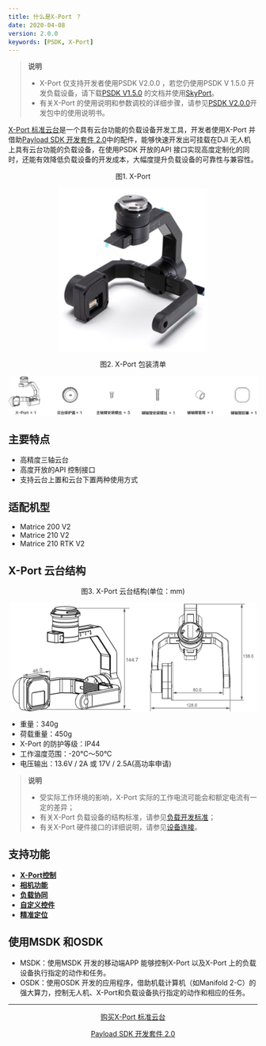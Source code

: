 ```yaml
---
title: 什么是X-Port ？
date: 2020-04-08
version: 2.0.0
keywords: [PSDK, X-Port]
---
```


> **说明** 
> * X-Port 仅支持开发者使用PSDK V2.0.0 ，若您仍使用PSDK V 1.5.0 开发负载设备，请下载[PSDK V1.5.0](https://terra-1-g.djicdn.com/71a7d383e71a4fb8887a310eb746b47f/psdk/payload-sdk-doc-1.0.zip) 的文档并使用[SkyPort](https://store.dji.com/cn/product/psdk-development-kit)。
> * 有关X-Port 的使用说明和参数调校的详细步骤，请参见[PSDK V2.0.0](https://developer.dji.com/payload-sdk/downloads/)开发包中的使用说明书。

[X-Port 标准云台](https://store.dji.com/cn/product/dji-x-port)是一个具有云台功能的负载设备开发工具，开发者使用X-Port 并借助[Payload SDK 开发套件 2.0](https://store.dji.com/cn/product/psdk-development-kit-v2)中的配件，能够快速开发出可挂载在DJI 无人机上具有云台功能的负载设备，在使用PSDK 开放的API 接口实现高度定制化的同时，还能有效降低负载设备的开发成本，大幅度提升负载设备的可靠性与兼容性。

<div>
<div style="text-align: center"><p>图1. X-Port  </p>
</div>
<div style="text-align: center"><p><span>
      <img src="../../images/X-Port.png" width="300" style="vertical-align:middle" alt/></span></p>
</div>
<div style="text-align: center">
<p>图2. X-Port 包装清单 </p>
<div><p><span>
      <img src="../../images/XPort.png" width="880" alt/></span></p>
</div></div>
</div>

## 主要特点
* 高精度三轴云台
* 高度开放的API 控制接口
* 支持云台上置和云台下置两种使用方式

## 适配机型
* Matrice 200 V2
* Matrice 210 V2
* Matrice 210 RTK V2

## X-Port 云台结构
<div>
<div style="text-align: center"><p>图3. X-Port 云台结构(单位：mm)</p>
</div>
<div style="text-align: center"><p><span>
      <img src="../../images/XPort-structure.png" width="500" style="vertical-align:middle" alt/></span></p>
</div>
</div>

* 重量：340g
* 荷载重量：450g
* X-Port 的防护等级：IP44 
* 工作温度范围：-20°C～50°C
* 电压输出：13.6V / 2A 或 17V / 2.5A(高功率申请)
> **说明** 
> * 受实际工作环境的影响，X-Port 实际的工作电流可能会和额定电流有一定的差异；
> * 有关X-Port 负载设备的结构标准，请参见[负载开发标准](../guide/payload-criterion.html)；
> * 有关X-Port 硬件接口的详细说明，请参见[设备连接](../workflow/device-connection.html)。

## 支持功能
* <a href="../tutorial/X-Port.html"><b> X-Port控制</b></a>
* <a href="../camera/camera-basic-functions.html"><b>相机功能</b></a>
* <a href="../tutorial/payload-collaboration.html"><b>负载协同</b></a>
* <a href="../tutorial/custom-widget.html"><b>自定义控件</b></a>
* <a href="../tutorial/positioning.html"><b>精准定位</b></a>

## 使用MSDK 和OSDK
* MSDK：使用MSDK 开发的移动端APP 能够控制X-Port 以及X-Port 上的负载设备执行指定的动作和任务。
* OSDK：使用OSDK 开发的应用程序，借助机载计算机（如Manifold 2-C）的强大算力，控制无人机、X-Port和负载设备执行指定的动作和相应的任务。

-------
<div style="text-align: center"><p>
<font color=#1fA3f6><a href="https://store.dji.com/cn/product/dji-x-port">购买X-Port 标准云台</a></font></p>
<font color=#1fA3f6><a href="https://store.dji.com/cn/product/psdk-development-kit-v2">Payload SDK 开发套件 2.0</a></font></p>
</div>
